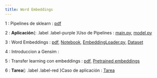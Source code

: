```yaml
---
title: Word Embeddings
---
```


1
: Pipelines de sklearn
  : [pdf](/esanNLP/resources/sesion02/Pipelines_Sklearn.pdf)

2
: **Aplicación**{: .label .label-purple }Uso de Pipelines
  : [main.py](/esanNLP/resources/sesion02/main.py), [model.py](/esanNLP/resources/sesion02/model.py)

3
: Word Embeddings 
  : [pdf](/esanNLP/resources/sesion02/Word_embeddings.pdf), [Notebook](/esanNLP/resources/sesion02/embeddings.ipynb), [EmbeddingLoader.py](/esanNLP/resources/sesion02/EmbeddingLoader.py), [Dataset](/esanNLP/resources/sesion02/data/confesiones.df)

4
: Introduccion a Gensim
  : [](#)

5
: Transfer learning con embeddings
  : [pdf](/esanNLP/resources/sesion02/Transfer_Learning.pdf), [Pretrained embeddings](https://drive.google.com/drive/folders/1i9Bgl_Dyz9WBEJaz9aNHkxlLwpCy6Ufu?usp=sharing)

6
: **Tarea**{: .label .label-red }Caso de aplicación
  : [Tarea](/esanNLP/resources/sesion02/Tarea.pdf)
